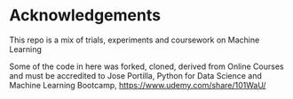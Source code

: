 # Acknowledgements
This repo is a mix of trials, experiments and coursework on Machine Learning 

Some of the code in here was forked, cloned, derived from Online Courses and must be accredited to Jose Portilla, Python for Data Science and Machine Learning Bootcamp, https://www.udemy.com/share/101WaU/


